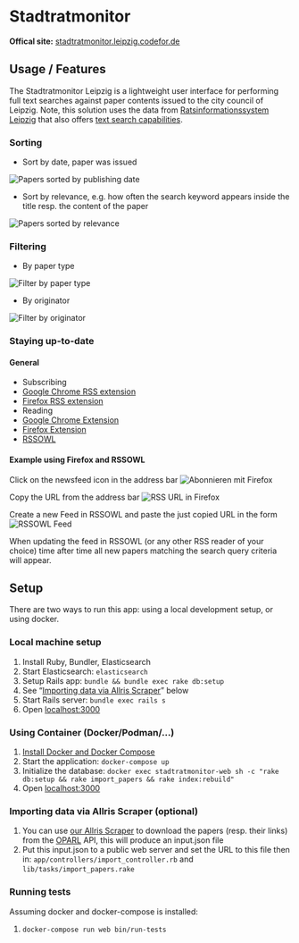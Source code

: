 # Stadtratmonitor

**Offical site:** [stadtratmonitor.leipzig.codefor.de](https://stadtratmonitor.leipzig.codefor.de/)

## Usage / Features
The Stadtratmonitor Leipzig is a lightweight user interface for performing full text searches against paper contents issued to the city council of Leipzig. Note, this solution uses the data from [Ratsinformationssystem Leipzig](https://ratsinformation.leipzig.de/allris_leipzig_public/) that also offers [text search capabilities](https://ratsinformation.leipzig.de/allris_leipzig_public/vo040).

### Sorting
 * Sort by date, paper was issued

![Papers sorted by publishing date](https://cloud.githubusercontent.com/assets/994131/14060246/b29c0356-f35e-11e5-837a-2106dd274694.JPG)

 * Sort by relevance, e.g. how often the search keyword appears inside the title resp. the content of the paper

![Papers sorted by relevance](https://cloud.githubusercontent.com/assets/994131/14060257/f7491002-f35e-11e5-9d39-f36b81c35c33.JPG)

### Filtering
 * By paper type

![Filter by paper type](https://cloud.githubusercontent.com/assets/994131/14060263/28c9d800-f35f-11e5-8c56-e8d208d85916.JPG)

 * By originator

![Filter by originator](https://cloud.githubusercontent.com/assets/994131/14060267/4fa539a6-f35f-11e5-981e-2467daf2dee2.JPG)

### Staying up-to-date
#### General
 * Subscribing
  * [Google Chrome RSS extension](https://chrome.google.com/webstore/detail/rss-subscription-extensio/nlbjncdgjeocebhnmkbbbdekmmmcbfjd?hl=de)
  * [Firefox RSS extension](https://addons.mozilla.org/en-US/firefox/addon/rss-feed-icon-in-navbar/)
 * Reading
  * [Google Chrome Extension](https://chrome.google.com/webstore/detail/rss-feed-reader/pnjaodmkngahhkoihejjehlcdlnohgmp)
  * [Firefox Extension](https://addons.mozilla.org/en-US/firefox/addon/simple-rss-reader-srr)
  * [RSSOWL](http://www.rssowl.org/)

#### Example using Firefox and RSSOWL
Click on the newsfeed icon in the address bar
![Abonnieren mit Firefox](https://cloud.githubusercontent.com/assets/994131/14060508/fe7f4514-f366-11e5-85ae-2fa2e50b91ea.JPG)

Copy the URL from the address bar
![RSS URL in Firefox](https://cloud.githubusercontent.com/assets/994131/14060515/30140e98-f367-11e5-9c77-86ba626e3c1b.JPG)

Create a new Feed in RSSOWL and paste the just copied URL in the form
![RSSOWL Feed](https://cloud.githubusercontent.com/assets/8532690/14472067/bbc5a64e-00f1-11e6-8e3e-551067b508e3.png)

When updating the feed in RSSOWL (or any other RSS reader of your choice) time after time all new papers matching the search query criteria will appear.

## Setup
There are two ways to run this app: using a local development setup, or using
docker.

### Local machine setup
1. Install Ruby, Bundler, Elasticsearch
2. Start Elasticsearch: `elasticsearch`
3. Setup Rails app: `bundle && bundle exec rake db:setup`
4. See “[Importing data via Allris Scraper](#importing-data-via-allris-scraper-optional)” below
5. Start Rails server: `bundle exec rails s`
6. Open [localhost:3000](http://localhost:3000)

### Using Container (Docker/Podman/…) 
1. [Install Docker and Docker Compose](https://docs.docker.com/compose/install/)
2. Start the application: `docker-compose up`
3. Initialize the database: `docker exec stadtratmonitor-web sh -c "rake db:setup && rake import_papers && rake index:rebuild"`
4. Open [localhost:3000](http://localhost:3000)

### Importing data via Allris Scraper (optional)
1. You can use [our Allris Scraper](https://github.com/CodeforLeipzig/allris-scraper) to download the papers (resp. their links) from the [OPARL](https://oparl.org/) API, this will produce an input.json file
2. Put this input.json to a public web server and set the URL to this file then in:
   `app/controllers/import_controller.rb` and `lib/tasks/import_papers.rake`

### Running tests
Assuming docker and docker-compose is installed:
1. `docker-compose run web bin/run-tests`